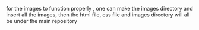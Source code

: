 for the images to function properly , one can make the images directory and insert all the images, then the html file, css file and images directory will all be under the main repository
